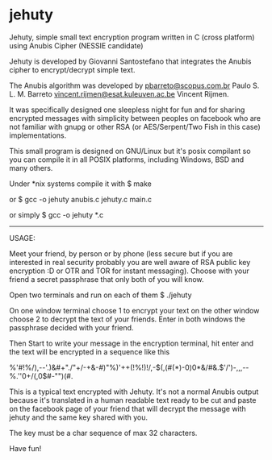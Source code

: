 jehuty
======

Jehuty, simple small text encryption program written in C (cross platform) using Anubis Cipher (NESSIE candidate)

Jehuty is developed by
Giovanni Santostefano that integrates the 
Anubis cipher to encrypt/decrypt simple text.

 The Anubis algorithm was developed by
 pbarreto@scopus.com.br             Paulo S. L. M. Barreto 
 vincent.rijmen@esat.kuleuven.ac.be Vincent Rijmen.

It was specifically designed one sleepless night for fun 
and for sharing encrypted messages with simplicity
between peoples on facebook who are not familiar
with gnupg or other RSA (or AES/Serpent/Two Fish in this case) 
implementations.

This small program is designed on GNU/Linux but
it's posix compilant so you can compile it in
all POSIX platforms, including Windows, BSD
and many others.

Under *nix systems compile it with
$ make

or
$ gcc -o jehuty anubis.c jehuty.c main.c

or simply
$ gcc -o jehuty *.c

_________________________________________________
USAGE:

Meet your friend, by person or by phone (less secure
but if you are interested in real security probably you 
are well aware of RSA public key encryption :D 
or OTR and TOR for instant messaging).
Choose with your friend a secret passphrase that only
both of you will know.

Open two terminals and run on each of them
$ ./jehuty

On one window terminal choose 1 to encrypt your text
on the other window choose 2 to decrypt the text of your
friends.
Enter in both windows the passphrase decided with your friend.

Then Start to write your message in the encryption terminal,
hit enter and the text will be encrypted in a sequence like this

%'#!%/),--'.)&#+"./"+/-+&-#)"%)'$%%0$++(!%!)!/,-$(,(#(*)-0)0*&/#&.$'/')-,,,--%.''0+/(,0$#-"")(#.

This is a typical text encrypted with Jehuty. It's not a normal
Anubis output because it's translated in a human readable text
ready to be cut and paste on the facebook page of your friend
that will decrypt the message with jehuty and the same key
shared with you.

The key must be a char sequence of max 32 characters.

Have fun!
